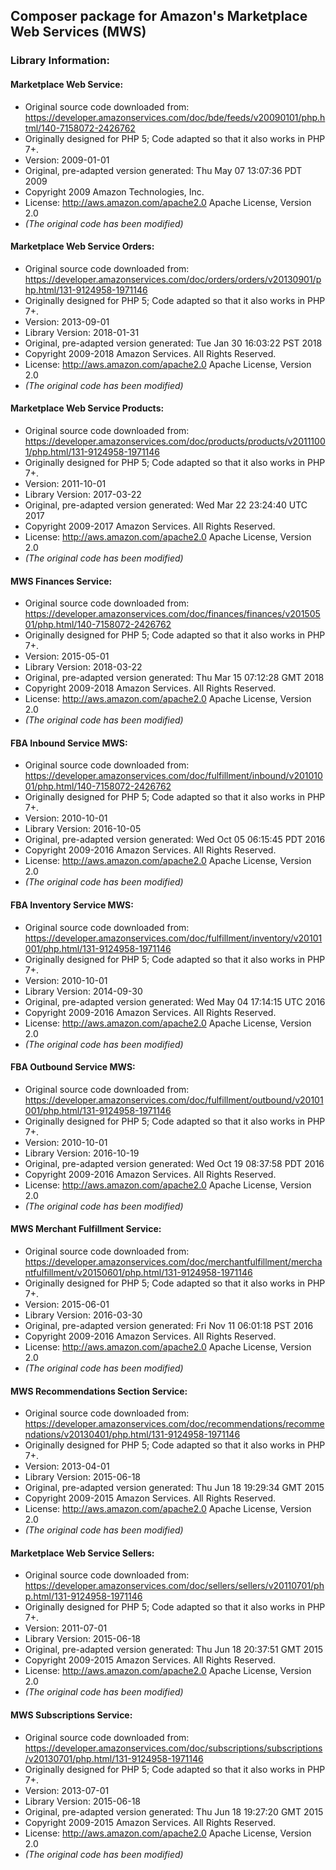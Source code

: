 ## Composer package for Amazon's Marketplace Web Services (MWS)

### Library Information:
  
#### Marketplace Web Service:
*   Original source code downloaded from:  
        https://developer.amazonservices.com/doc/bde/feeds/v20090101/php.html/140-7158072-2426762
*   Originally designed for PHP 5; Code adapted so that it also works in PHP 7+.
*   Version: 2009-01-01
*   Original, pre-adapted version generated: Thu May 07 13:07:36 PDT 2009
*   Copyright 2009 Amazon Technologies, Inc.
*   License: http://aws.amazon.com/apache2.0  Apache License, Version 2.0
*   _(The original code has been modified)_
  
#### Marketplace Web Service Orders:
*   Original source code downloaded from:  
        https://developer.amazonservices.com/doc/orders/orders/v20130901/php.html/131-9124958-1971146
*   Originally designed for PHP 5; Code adapted so that it also works in PHP 7+.
*   Version: 2013-09-01
*   Library Version: 2018-01-31
*   Original, pre-adapted version generated: Tue Jan 30 16:03:22 PST 2018
*   Copyright 2009-2018 Amazon Services. All Rights Reserved.
*   License: http://aws.amazon.com/apache2.0  Apache License, Version 2.0
*   _(The original code has been modified)_
  
#### Marketplace Web Service Products:
*   Original source code downloaded from:  
        https://developer.amazonservices.com/doc/products/products/v20111001/php.html/131-9124958-1971146
*   Originally designed for PHP 5; Code adapted so that it also works in PHP 7+.
*   Version: 2011-10-01
*   Library Version: 2017-03-22
*   Original, pre-adapted version generated: Wed Mar 22 23:24:40 UTC 2017
*   Copyright 2009-2017 Amazon Services. All Rights Reserved.
*   License: http://aws.amazon.com/apache2.0  Apache License, Version 2.0
*   _(The original code has been modified)_
  
#### MWS Finances Service:
*   Original source code downloaded from:  
        https://developer.amazonservices.com/doc/finances/finances/v20150501/php.html/140-7158072-2426762
*   Originally designed for PHP 5; Code adapted so that it also works in PHP 7+.
*   Version: 2015-05-01
*   Library Version: 2018-03-22
*   Original, pre-adapted version generated: Thu Mar 15 07:12:28 GMT 2018
*   Copyright 2009-2018 Amazon Services. All Rights Reserved.
*   License: http://aws.amazon.com/apache2.0  Apache License, Version 2.0
*   _(The original code has been modified)_
  
#### FBA Inbound Service MWS:
*   Original source code downloaded from:  
        https://developer.amazonservices.com/doc/fulfillment/inbound/v20101001/php.html/140-7158072-2426762
*   Originally designed for PHP 5; Code adapted so that it also works in PHP 7+.
*   Version: 2010-10-01
*   Library Version: 2016-10-05
*   Original, pre-adapted version generated: Wed Oct 05 06:15:45 PDT 2016
*   Copyright 2009-2016 Amazon Services. All Rights Reserved.
*   License: http://aws.amazon.com/apache2.0  Apache License, Version 2.0
*   _(The original code has been modified)_
  
#### FBA Inventory Service MWS:
*   Original source code downloaded from:  
        https://developer.amazonservices.com/doc/fulfillment/inventory/v20101001/php.html/131-9124958-1971146
*   Originally designed for PHP 5; Code adapted so that it also works in PHP 7+.
*   Version: 2010-10-01
*   Library Version: 2014-09-30
*   Original, pre-adapted version generated: Wed May 04 17:14:15 UTC 2016
*   Copyright 2009-2016 Amazon Services. All Rights Reserved.
*   License: http://aws.amazon.com/apache2.0  Apache License, Version 2.0
*   _(The original code has been modified)_
  
#### FBA Outbound Service MWS:
*   Original source code downloaded from:  
        https://developer.amazonservices.com/doc/fulfillment/outbound/v20101001/php.html/131-9124958-1971146
*   Originally designed for PHP 5; Code adapted so that it also works in PHP 7+.
*   Version: 2010-10-01
*   Library Version: 2016-10-19
*   Original, pre-adapted version generated: Wed Oct 19 08:37:58 PDT 2016
*   Copyright 2009-2016 Amazon Services. All Rights Reserved.
*   License: http://aws.amazon.com/apache2.0  Apache License, Version 2.0
*   _(The original code has been modified)_
  
#### MWS Merchant Fulfillment Service:
*   Original source code downloaded from:  
        https://developer.amazonservices.com/doc/merchantfulfillment/merchantfulfillment/v20150601/php.html/131-9124958-1971146
*   Originally designed for PHP 5; Code adapted so that it also works in PHP 7+.
*   Version: 2015-06-01
*   Library Version: 2016-03-30
*   Original, pre-adapted version generated: Fri Nov 11 06:01:18 PST 2016
*   Copyright 2009-2016 Amazon Services. All Rights Reserved.
*   License: http://aws.amazon.com/apache2.0  Apache License, Version 2.0
*   _(The original code has been modified)_
  
#### MWS Recommendations Section Service:
*   Original source code downloaded from:  
        https://developer.amazonservices.com/doc/recommendations/recommendations/v20130401/php.html/131-9124958-1971146
*   Originally designed for PHP 5; Code adapted so that it also works in PHP 7+.
*   Version: 2013-04-01
*   Library Version: 2015-06-18
*   Original, pre-adapted version generated: Thu Jun 18 19:29:34 GMT 2015
*   Copyright 2009-2015 Amazon Services. All Rights Reserved.
*   License: http://aws.amazon.com/apache2.0  Apache License, Version 2.0
*   _(The original code has been modified)_
  
#### Marketplace Web Service Sellers:
*   Original source code downloaded from:  
        https://developer.amazonservices.com/doc/sellers/sellers/v20110701/php.html/131-9124958-1971146
*   Originally designed for PHP 5; Code adapted so that it also works in PHP 7+.
*   Version: 2011-07-01
*   Library Version: 2015-06-18
*   Original, pre-adapted version generated: Thu Jun 18 20:37:51 GMT 2015
*   Copyright 2009-2015 Amazon Services. All Rights Reserved.
*   License: http://aws.amazon.com/apache2.0  Apache License, Version 2.0
*   _(The original code has been modified)_
  
#### MWS Subscriptions Service:
*   Original source code downloaded from:  
        https://developer.amazonservices.com/doc/subscriptions/subscriptions/v20130701/php.html/131-9124958-1971146
*   Originally designed for PHP 5; Code adapted so that it also works in PHP 7+.
*   Version: 2013-07-01
*   Library Version: 2015-06-18
*   Original, pre-adapted version generated: Thu Jun 18 19:27:20 GMT 2015
*   Copyright 2009-2015 Amazon Services. All Rights Reserved.
*   License: http://aws.amazon.com/apache2.0  Apache License, Version 2.0
*   _(The original code has been modified)_